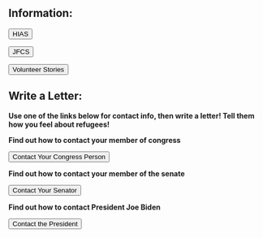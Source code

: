 ## Information:
<form><button formaction="https://www.hias.org/who/history">HIAS</button></form>


<form><button formaction="https://jfcs-eastbay.org/">JFCS</button></form>


<form><button formaction="https://www.hias.org/tagged/volunteers">Volunteer Stories</button></form>


## Write a Letter:
**Use one of the links below for contact info, then write a letter! Tell them how you feel about refugees!**


**Find out how to contact your member of congress**
<form><button formaction="https://www.house.gov/representatives/find-your-representative">Contact Your Congress Person</button></form>



**Find out how to contact your member of the senate**
<form><button formaction="https://www.senate.gov/senators/senators-contact.htm">Contact Your Senator</button></form>


**Find out how to contact President Joe Biden**
<form><button formaction="https://www.whitehouse.gov/get-involved/write-or-call/">Contact the President</button></form>
